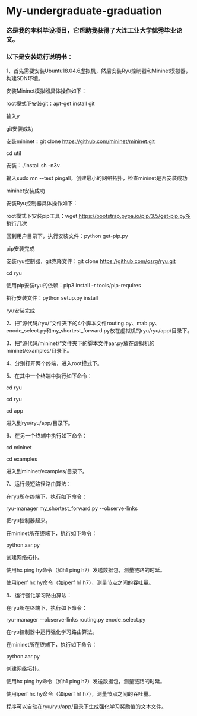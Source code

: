 # My-undergraduate-graduation
### 这是我的本科毕设项目，它帮助我获得了大连工业大学优秀毕业论文。

### 以下是安装运行说明书：

1、首先需要安装Ubuntu18.04.6虚拟机，然后安装Ryu控制器和Mininet模拟器，构建SDN环境。


安装Mininet模拟器具体操作如下：

root模式下安装git：apt-get install git

输入y

git安装成功

安装mininet：git clone https://github.com/mininet/mininet.git

cd util

安装：./install.sh -n3v

输入sudo mn --test pingall，创建最小的网络拓扑，检查mininet是否安装成功

mininet安装成功


安装Ryu控制器具体操作如下：

root模式下安装pip工具：wget https://bootstrap.pypa.io/pip/3.5/get-pip.py多执行几次

回到用户目录下，执行安装文件：python get-pip.py

pip安装完成

安装ryu控制器，git克隆文件：git clone https://github.com/osrg/ryu.git

cd ryu

使用pip安装ryu的依赖：pip3 install -r tools/pip-requires

执行安装文件：python setup.py install

ryu安装完成


2、把”源代码/ryu/“文件夹下的4个脚本文件routing.py、mab.py、enode_select.py和my_shortest_forward.py放在虚拟机的ryu/ryu/app/目录下。


3、把”源代码/mininet/“文件夹下的脚本文件aar.py放在虚拟机的mininet/examples/目录下。


4、分别打开两个终端，进入root模式下。


5、在其中一个终端中执行如下命令：

cd ryu

cd ryu

cd app

进入到ryu/ryu/app/目录下。


6、在另一个终端中执行如下命令：

cd mininet

cd examples

进入到mininet/examples/目录下。


7、运行最短路径路由算法：

在ryu所在终端下，执行如下命令：

ryu-manager my_shortest_forward.py --observe-links

把ryu控制器起来。


在mininet所在终端下，执行如下命令：

python aar.py

创建网络拓扑。


使用hx ping hy命令（如h1 ping h7）发送数据包，测量链路的时延。

使用iperf hx hy命令（如iperf h1 h7），测量节点之间的吞吐量。


8、运行强化学习路由算法：

在ryu所在终端下，执行如下命令：

ryu-manager --observe-links routing.py enode_select.py

在ryu控制器中运行强化学习路由算法。


在mininet所在终端下，执行如下命令：

python aar.py

创建网络拓扑。


使用hx ping hy命令（如h1 ping h7）发送数据包，测量链路的时延。

使用iperf hx hy命令（如iperf h1 h7），测量节点之间的吞吐量。


程序可以自动在ryu/ryu/app/目录下生成强化学习奖励值的文本文件。








